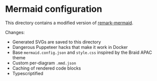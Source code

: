 # Mermaid configuration

This directory contains a modified version of [remark-mermaid].

[remark-mermaid]: https://github.com/temando/remark-mermaid

Changes:

- Generated SVGs are saved to this directory
- Dangerous Puppeteer hacks that make it work in Docker
- Base `mermaid.config.json` and `style.css` inspired by the Braid APAC theme
- Custom per-diagram `.mmd.json`
- Caching of rendered code blocks
- Typescriptified
